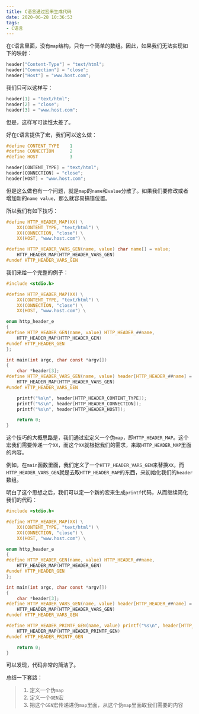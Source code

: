 ```yaml
---
title: C语言通过宏来生成代码
date: 2020-06-28 10:36:53
tags:
- C语言
---
```


在`C`语言里面，没有`map`结构，只有一个简单的数组。因此，如果我们无法实现如下的映射：

```c
header["Content-Type"] = "text/html";
header["Connection"] = "close";
header["Host"] = "www.host.com";
```

我们只可以这样写：

```c
header[1] = "text/html";
header[2] = "close";
header[3] = "www.host.com";
```

但是，这样写可读性太差了。

好在`C`语言提供了宏，我们可以这么做：

```c
#define CONTENT_TYPE    1
#define CONNECTION      2
#define HOST            3

header[CONTENT_TYPE] = "text/html";
header[CONNECTION] = "close";
header[HOST] = "www.host.com";
```

但是这么做也有一个问题，就是`map`的`name`和`value`分散了。如果我们要修改或者增加新的`name value`，那么就容易搞错位置。

所以我们有如下技巧：

```c
#define HTTP_HEADER_MAP(XX) \
    XX(CONTENT_TYPE, "text/html") \
    XX(CONNECTION, "close") \
    XX(HOST, "www.host.com") \

#define HTTP_HEADER_VARS_GEN(name, value) char name[] = value;
    HTTP_HEADER_MAP(HTTP_HEADER_VARS_GEN)
#undef HTTP_HEADER_VARS_GEN
```

我们来给一个完整的例子：

```c
#include <stdio.h>

#define HTTP_HEADER_MAP(XX) \
    XX(CONTENT_TYPE, "text/html") \
    XX(CONNECTION, "close") \
    XX(HOST, "www.host.com") \

enum http_header_e
{
#define HTTP_HEADER_GEN(name, value) HTTP_HEADER_##name,
    HTTP_HEADER_MAP(HTTP_HEADER_GEN)
#undef HTTP_HEADER_GEN
};

int main(int argc, char const *argv[])
{
    char *header[3];
#define HTTP_HEADER_VARS_GEN(name, value) header[HTTP_HEADER_##name] = value;
    HTTP_HEADER_MAP(HTTP_HEADER_VARS_GEN)
#undef HTTP_HEADER_VARS_GEN

    printf("%s\n", header[HTTP_HEADER_CONTENT_TYPE]);
    printf("%s\n", header[HTTP_HEADER_CONNECTION]);
    printf("%s\n", header[HTTP_HEADER_HOST]);

    return 0;
}
```

这个技巧的大概思路是，我们通过宏定义一个伪`map`，即`HTTP_HEADER_MAP`。这个宏我们需要传递一个`XX`，而这个`XX`就根据我们的需求，来取`HTTP_HEADER_MAP`里面的内容。

例如，在`main`函数里面，我们定义了一个`HTTP_HEADER_VARS_GEN`来替换`XX`，而`HTTP_HEADER_VARS_GEN`就是去取`HTTP_HEADER_MAP`的东西，来初始化我们的`header`数组。

明白了这个思想之后，我们可以定一个新的宏来生成`printf`代码，从而继续简化我们的代码：

```c
#include <stdio.h>

#define HTTP_HEADER_MAP(XX) \
    XX(CONTENT_TYPE, "text/html") \
    XX(CONNECTION, "close") \
    XX(HOST, "www.host.com") \

enum http_header_e
{
#define HTTP_HEADER_GEN(name, value) HTTP_HEADER_##name,
    HTTP_HEADER_MAP(HTTP_HEADER_GEN)
#undef HTTP_HEADER_GEN
};

int main(int argc, char const *argv[])
{
    char *header[3];
#define HTTP_HEADER_VARS_GEN(name, value) header[HTTP_HEADER_##name] = value;
    HTTP_HEADER_MAP(HTTP_HEADER_VARS_GEN)
#undef HTTP_HEADER_VARS_GEN

#define HTTP_HEADER_PRINTF_GEN(name, value) printf("%s\n", header[HTTP_HEADER_##name]);
    HTTP_HEADER_MAP(HTTP_HEADER_PRINTF_GEN)
#undef HTTP_HEADER_PRINTF_GEN

    return 0;
}
```

可以发现，代码非常的简洁了。

总结一下套路：

> 1. 定义一个伪`map`
> 2. 定义一个`GEN`宏
> 3. 把这个`GEN`宏传递进伪`map`里面，从这个伪`map`里面取我们需要的内容
